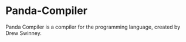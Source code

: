 Panda-Compiler
==============

Panda Compiler is a compiler for the programming language, created by Drew Swinney. 

